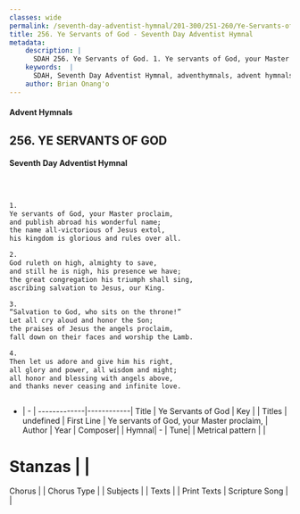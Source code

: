 ```yaml
---
classes: wide
permalink: /seventh-day-adventist-hymnal/201-300/251-260/Ye-Servants-of-God/
title: 256. Ye Servants of God - Seventh Day Adventist Hymnal
metadata:
    description: |
      SDAH 256. Ye Servants of God. 1. Ye servants of God, your Master proclaim, and publish abroad his wonderful name; the name all-victorious of Jesus extol, his kingdom is glorious and rules over all.
    keywords:  |
      SDAH, Seventh Day Adventist Hymnal, adventhymnals, advent hymnals, Ye Servants of God, Ye servants of God, your Master proclaim, 
    author: Brian Onang'o
---
```


#### Advent Hymnals
## 256. YE SERVANTS OF GOD
#### Seventh Day Adventist Hymnal

```txt



1.
Ye servants of God, your Master proclaim,
and publish abroad his wonderful name;
the name all-victorious of Jesus extol,
his kingdom is glorious and rules over all.

2.
God ruleth on high, almighty to save,
and still he is nigh, his presence we have;
the great congregation his triumph shall sing,
ascribing salvation to Jesus, our King.

3.
“Salvation to God, who sits on the throne!”
Let all cry aloud and honor the Son;
the praises of Jesus the angels proclaim,
fall down on their faces and worship the Lamb.

4.
Then let us adore and give him his right,
all glory and power, all wisdom and might;
all honor and blessing with angels above,
and thanks never ceasing and infinite love.



```

- |   -  |
-------------|------------|
Title | Ye Servants of God |
Key |  |
Titles | undefined |
First Line | Ye servants of God, your Master proclaim, |
Author | 
Year | 
Composer|  |
Hymnal|  - |
Tune|  |
Metrical pattern | |
# Stanzas |  |
Chorus |  |
Chorus Type |  |
Subjects |  |
Texts |  |
Print Texts | 
Scripture Song |  |
  
